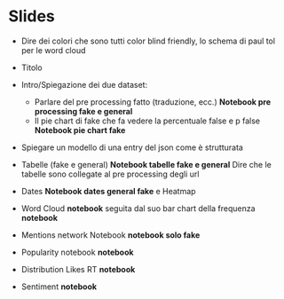 # Slides

- Dire dei colori che sono tutti color blind friendly, lo schema di paul tol per le word cloud
- Titolo
- Intro/Spiegazione dei due dataset:
    - Parlare del pre processing fatto (traduzione, ecc.) **Notebook pre processing fake e general**
    - Il pie chart di fake che fa vedere la percentuale false e p false **Notebook pie chart fake**
- Spiegare un modello di una entry del json come è strutturata
- Tabelle (fake e general) **Notebook tabelle fake e general** Dire che le tabelle sono collegate al pre processing degli url
- Dates **Notebook dates general fake** e Heatmap 
- Word Cloud **notebook** seguita dal suo bar chart della frequenza **notebook**


- Mentions network Notebook **notebook solo fake**

- Popularity notebook **notebook**
- Distribution Likes RT **notebook**

- Sentiment **notebook**